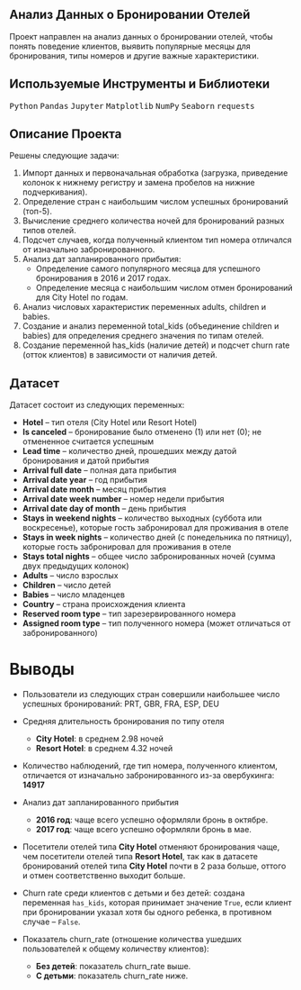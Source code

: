 ## Анализ Данных о Бронировании Отелей

Проект направлен на анализ данных о бронировании отелей, чтобы понять поведение клиентов, выявить популярные месяцы для бронирования, типы номеров и другие важные характеристики. 

## Используемые Инструменты и Библиотеки

<p>
  <kbd>Python</kbd>
  <kbd>Pandas</kbd>
  <kbd>Jupyter</kbd>
  <kbd>Matplotlib</kbd>
  <kbd>NumPy</kbd>
  <kbd>Seaborn</kbd>
  <kbd>requests</kbd>
</p>

## Описание Проекта

Решены следующие задачи:

1. Импорт данных и первоначальная обработка (загрузка, приведение колонок к нижнему регистру и замена пробелов на нижние подчеркивания).
2. Определение стран с наибольшим числом успешных бронирований (топ-5).
3. Вычисление среднего количества ночей для бронирований разных типов отелей.
4. Подсчет случаев, когда полученный клиентом тип номера отличался от изначально забронированного.
5. Анализ дат запланированного прибытия:
    - Определение самого популярного месяца для успешного бронирования в 2016 и 2017 годах.
    - Определение месяца с наибольшим числом отмен бронирований для City Hotel по годам.
6. Анализ числовых характеристик переменных adults, children и babies.
7. Создание и анализ переменной total_kids (объединение children и babies) для определения среднего значения по типам отелей.
8. Создание переменной has_kids (наличие детей) и подсчет churn rate (отток клиентов) в зависимости от наличия детей.

## Датасет

Датасет состоит из следующих переменных:

- **Hotel** – тип отеля (City Hotel или Resort Hotel)  
- **Is canceled** – бронирование было отменено (1) или нет (0); не отмененное считается успешным
- **Lead time** – количество дней, прошедших между датой бронирования и датой прибытия  
- **Arrival full date** – полная дата прибытия
- **Arrival date year** – год прибытия  
- **Arrival date month** – месяц прибытия  
- **Arrival date week number** – номер недели прибытия
- **Arrival date day of month** – день прибытия
- **Stays in weekend nights** – количество выходных (суббота или воскресенье), которые гость забронировал для проживания в отеле
- **Stays in week nights** – количество дней (с понедельника по пятницу), которые гость забронировал для проживания в отеле
- **Stays total nights** – общее число забронированных ночей (сумма двух предыдущих колонок)
- **Adults** – число взрослых
- **Children** – число детей
- **Babies** – число младенцев 
- **Country** – страна происхождения клиента
- **Reserved room type** – тип зарезервированного номера
- **Assigned room type** – тип полученного номера (может отличаться от забронированного)

# Выводы 
- Пользователи из следующих стран совершили наибольшее число успешных бронирований: PRT, GBR, FRA, ESP, DEU

- Средняя длительность бронирования по типу отеля
  - **City Hotel**: в среднем 2.98 ночей
  - **Resort Hotel**: в среднем 4.32 ночей

- Количество наблюдений, где тип номера, полученного клиентом, отличается от изначально забронированного из-за овербукинга: **14917**

- Анализ дат запланированного прибытия
  - **2016 год**: чаще всего успешно оформляли бронь в октябре.
  - **2017 год**: чаще всего успешно оформляли бронь в мае.

- Посетители отелей типа **City Hotel** отменяют бронирования чаще, чем посетители отелей типа **Resort Hotel**, так как в датасете бронирований отелей типа **City Hotel** почти в 2 раза больше, оттого и отмен соответственно выходит больше.

- Churn rate среди клиентов с детьми и без детей: cоздана переменная `has_kids`, которая принимает значение `True`, если клиент при бронировании указал хотя бы одного ребенка, в противном случае – `False`.

- Показатель churn_rate (отношение количества ушедших пользователей к общему количеству клиентов):
  - **Без детей**: показатель churn_rate выше.
  - **С детьми**: показатель churn_rate ниже.
